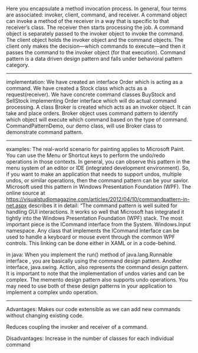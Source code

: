 Here you encapsulate a method invocation process. In general, four terms are
associated: invoker, client, command, and receiver. A command object can invoke a
method of the receiver in a way that is specific to that receiver’s class. The receiver then
starts processing the job. A command object is separately passed to the invoker object
to invoke the command. The client object holds the invoker object and the command
objects. The client only makes the decision—which commands to execute—and then it
passes the command to the invoker object (for that execution).
Command pattern is a data driven design pattern and falls under behavioral pattern category.
********************
implementation:
We have created an interface Order which is acting as a command. We have created a Stock class which acts as a request(receiver).
We have concrete command classes BuyStock and SellStock implementing Order interface which will do actual command
processing. A class Broker is created which acts as an invoker object. It can take and place orders.
Broker object uses command pattern to identify which object will execute which command based on the type of command.
CommandPatternDemo, our demo class, will use Broker class to demonstrate command pattern.
*******************
examples:
The real-world scenario for painting applies to Microsoft Paint. You can use the Menu or
Shortcut keys to perform the undo/redo operations in those contexts.
In general, you can observe this pattern in the menu system of an editor or IDE
(integrated development environment). So, if you want to make an application that
needs to support undos, multiple undos, or similar operations, then the command
pattern can be your savior.
Microsoft used this pattern in Windows Presentation Foundation (WPF). The online
source at https://visualstudiomagazine.com/articles/2012/04/10/commandpattern-in-net.aspx describes it 
in detail: “The command pattern is well suited
for handling GUI interactions. It works so well that Microsoft has integrated it tightly
into the Windows Presentation Foundation (WPF) stack. The most important piece is
the ICommand interface from the System. Windows.Input namespace. Any class that
implements the ICommand interface can be used to handle a keyboard or mouse event
through the common WPF controls. This linking can be done either in XAML or in a
code-behind.

in java:
When you implement the run() method of java.lang.Runnable interface , you
are basically using the command design pattern. Another interface, java.swing.
Action, also represents the command design pattern. It is important to note that the
implementation of undos varies and can be complex. The memento design pattern
also supports undo operations. You may need to use both of these design patterns
in your application to implement a complex undo operation.
******************
Advantages:
Makes our code extensible as we can add new commands without changing existing code.

Reduces coupling the invoker and receiver of a command.

Disadvantages:
Increase in the number of classes for each individual command

